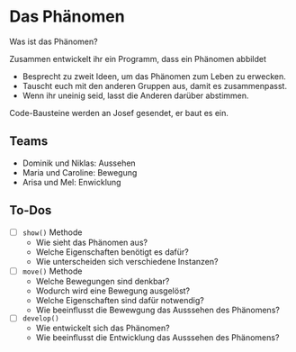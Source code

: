 # Das Phänomen

Was ist das Phänomen?

Zusammen entwickelt ihr ein Programm, dass ein Phänomen abbildet

- Besprecht zu zweit Ideen, um das Phänomen zum Leben zu erwecken.
- Tauscht euch mit den anderen Gruppen aus, damit es zusammenpasst.
- Wenn ihr uneinig seid, lasst die Anderen darüber abstimmen.

Code-Bausteine werden an Josef gesendet, er baut es ein.

## Teams
- Dominik und Niklas: Aussehen
- Maria und Caroline: Bewegung
- Arisa und Mel: Enwicklung

## To-Dos

- [ ] `show()` Methode 
  - Wie sieht das Phänomen aus?
  - Welche Eigenschaften benötigt es dafür?
  - Wie unterscheiden sich verschiedene Instanzen?
- [ ] `move()` Methode
   - Welche Bewegungen sind denkbar?
   - Wodurch wird eine Bewegung ausgelöst?
   - Welche Eigenschaften sind dafür notwendig?
   - Wie beeinflusst die Bewewgung das Ausssehen des Phänomens?
- [ ] `develop()`
  - Wie entwickelt sich das Phänomen?
  - Wie beeinflusst die Entwicklung das Ausssehen des Phänomens?